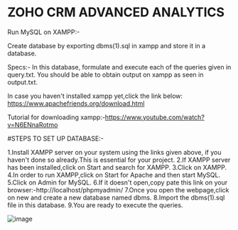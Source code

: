 # ZOHO CRM ADVANCED ANALYTICS

Run MySQL on XAMPP:-

Create database by exporting dbms(1).sql in xampp and store it in a database.

Specs:-
In this database, formulate and execute each of the queries given in query.txt. You should be able to obtain output on xampp as seen in output.txt.

In case you haven't installed xampp yet,click the link below:
https://www.apachefriends.org/download.html

Tutorial for downloading xampp:-https://www.youtube.com/watch?v=N6ENnaRotmo

#STEPS TO SET UP DATABASE:-

1.Install XAMPP server on your system using the links given above, if you haven't done so already.This is essential for your project.
2.If XAMPP server has been installed,click on Start and search for XAMPP.
3.Click on XAMPP.
4.In order to run XAMPP,click on Start for Apache and then start MySQL.
5.Click on Admin for MySQL.
6.If it doesn't open,copy pate this link on your browser:-http://localhost/phpmyadmin/
7.Once you open the webpage,click on new and create a new database named dbms.
8.Import the dbms(1).sql file in this database.
9.You are ready to execute the queries.

![image](https://user-images.githubusercontent.com/66904708/117148858-4491a600-add4-11eb-8f0b-53daf9bbb81f.png)


